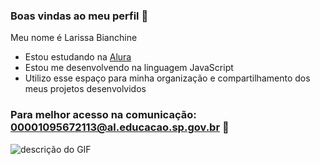 ### Boas vindas ao meu perfil 💜 
Meu nome é Larissa Bianchine 
- Estou estudando na  [Alura](https://www.alura.com.br)
- Estou me desenvolvendo na linguagem JavaScript
- Utilizo esse espaço para minha organização e
compartilhamento dos meus projetos desenvolvidos
### Para melhor acesso na comunicação: 00001095672113@al.educacao.sp.gov.br 📧
![descrição do GIF](https://media1.tenor.com/m/aPgTU-Z9j1MAAAAd/funny-dogs-cute.gif)
